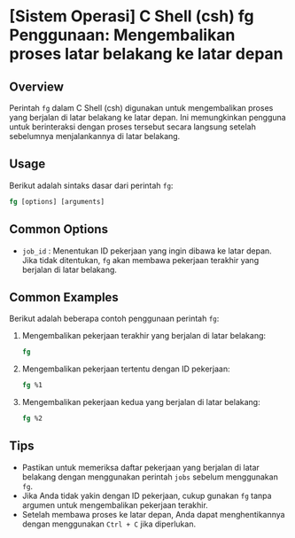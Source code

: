 # [Sistem Operasi] C Shell (csh) fg Penggunaan: Mengembalikan proses latar belakang ke latar depan

## Overview
Perintah `fg` dalam C Shell (csh) digunakan untuk mengembalikan proses yang berjalan di latar belakang ke latar depan. Ini memungkinkan pengguna untuk berinteraksi dengan proses tersebut secara langsung setelah sebelumnya menjalankannya di latar belakang.

## Usage
Berikut adalah sintaks dasar dari perintah `fg`:

```csh
fg [options] [arguments]
```

## Common Options
- `job_id` : Menentukan ID pekerjaan yang ingin dibawa ke latar depan. Jika tidak ditentukan, `fg` akan membawa pekerjaan terakhir yang berjalan di latar belakang.

## Common Examples
Berikut adalah beberapa contoh penggunaan perintah `fg`:

1. Mengembalikan pekerjaan terakhir yang berjalan di latar belakang:
    ```csh
    fg
    ```

2. Mengembalikan pekerjaan tertentu dengan ID pekerjaan:
    ```csh
    fg %1
    ```

3. Mengembalikan pekerjaan kedua yang berjalan di latar belakang:
    ```csh
    fg %2
    ```

## Tips
- Pastikan untuk memeriksa daftar pekerjaan yang berjalan di latar belakang dengan menggunakan perintah `jobs` sebelum menggunakan `fg`.
- Jika Anda tidak yakin dengan ID pekerjaan, cukup gunakan `fg` tanpa argumen untuk mengembalikan pekerjaan terakhir.
- Setelah membawa proses ke latar depan, Anda dapat menghentikannya dengan menggunakan `Ctrl + C` jika diperlukan.